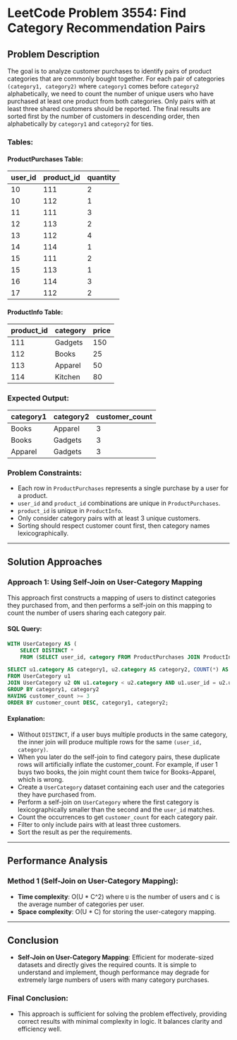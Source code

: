 # LeetCode Problem 3554: Find Category Recommendation Pairs

## Problem Description

The goal is to analyze customer purchases to identify pairs of product categories that are commonly bought together. For each pair of categories `(category1, category2)` where `category1` comes before `category2` alphabetically, we need to count the number of unique users who have purchased at least one product from both categories. Only pairs with at least three shared customers should be reported. The final results are sorted first by the number of customers in descending order, then alphabetically by `category1` and `category2` for ties.

### Tables:

#### ProductPurchases Table:

| user_id | product_id | quantity |
|---------|------------|----------|
| 10      | 111        | 2        |
| 10      | 112        | 1        |
| 11      | 111        | 3        |
| 12      | 113        | 2        |
| 13      | 112        | 4        |
| 14      | 114        | 1        |
| 15      | 111        | 2        |
| 15      | 113        | 1        |
| 16      | 114        | 3        |
| 17      | 112        | 2        |

#### ProductInfo Table:

| product_id | category    | price |
|------------|-------------|-------|
| 111        | Gadgets     | 150   |
| 112        | Books       | 25    |
| 113        | Apparel     | 50    |
| 114        | Kitchen     | 80    |

### Expected Output:

| category1 | category2 | customer_count |
|-----------|-----------|----------------|
| Books     | Apparel   | 3              |
| Books     | Gadgets   | 3              |
| Apparel   | Gadgets   | 3              |

### Problem Constraints:
- Each row in `ProductPurchases` represents a single purchase by a user for a product.
- `user_id` and `product_id` combinations are unique in `ProductPurchases`.
- `product_id` is unique in `ProductInfo`.
- Only consider category pairs with at least 3 unique customers.
- Sorting should respect customer count first, then category names lexicographically.

---

## Solution Approaches

### Approach 1: Using Self-Join on User-Category Mapping

This approach first constructs a mapping of users to distinct categories they purchased from, and then performs a self-join on this mapping to count the number of users sharing each category pair.

#### SQL Query:
```sql
WITH UserCategory AS (
    SELECT DISTINCT *
    FROM (SELECT user_id, category FROM ProductPurchases JOIN ProductInfo USING(product_id)) s)

SELECT u1.category AS category1, u2.category AS category2, COUNT(*) AS customer_count
FROM UserCategory u1
JOIN UserCategory u2 ON u1.category < u2.category AND u1.user_id = u2.user_id
GROUP BY category1, category2
HAVING customer_count >= 3
ORDER BY customer_count DESC, category1, category2;
```

#### Explanation:
- Without `DISTINCT`, if a user buys multiple products in the same category, the inner join will produce multiple rows for the same `(user_id, category)`.
- When you later do the self-join to find category pairs, these duplicate rows will artificially inflate the customer_count.
  For example, if user 1 buys two books, the join might count them twice for Books-Apparel, which is wrong.
- Create a `UserCategory` dataset containing each user and the categories they have purchased from.
- Perform a self-join on `UserCategory` where the first category is lexicographically smaller than the second and the `user_id` matches.
- Count the occurrences to get `customer_count` for each category pair.
- Filter to only include pairs with at least three customers.
- Sort the result as per the requirements.

---

## Performance Analysis

### Method 1 (Self-Join on User-Category Mapping):

- **Time complexity**: O(U * C^2) where `U` is the number of users and `C` is the average number of categories per user.
- **Space complexity**: O(U * C) for storing the user-category mapping.

---

## Conclusion

- **Self-Join on User-Category Mapping**: Efficient for moderate-sized datasets and directly gives the required counts. It is simple to understand and implement, though performance may degrade for extremely large numbers of users with many category purchases.

### Final Conclusion:
- This approach is sufficient for solving the problem effectively, providing correct results with minimal complexity in logic. It balances clarity and efficiency well.
